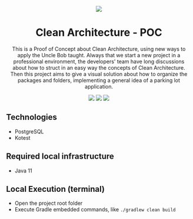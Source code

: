 <div align="center">

![](https://img.shields.io/badge/Status-Done-brightgreen)

</div>

<div align="center">

# Clean Architecture - POC

This is a Proof of Concept about Clean Architecture, using new ways to apply the Uncle Bob taught. Always that we start a new project in a professional environment, the developers' team have long discussions about how to struct in an easy way the concepts of Clean Architecture. Then this project aims to give a visual solution about how to organize the packages and folders, implementing a general idea of a parking lot application.

![](https://img.shields.io/badge/Autor-Welington%20Larsen-brightgreen)
![](https://img.shields.io/badge/Language-Kotlin-brightgreen)
![](https://img.shields.io/badge/Framework-Micronaut-brightgreen)
</div>

## Technologies

- PostgreSQL
- Kotest

## Required local infrastructure
- Java 11

## Local Execution (terminal)
- Open the project root folder
- Execute Gradle embedded commands, like `./gradlew clean build`